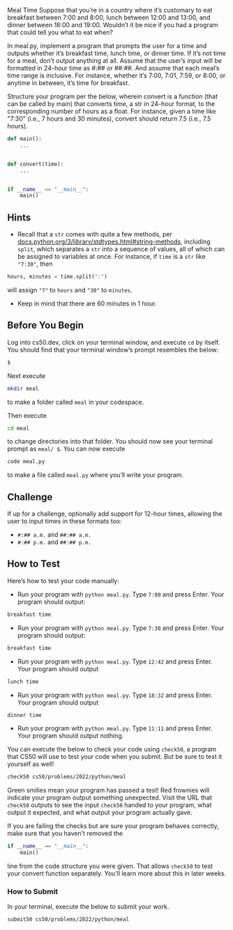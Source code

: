 Meal Time
Suppose that you’re in a country where it’s customary to eat breakfast between 7:00 and 8:00, lunch between 12:00 and 13:00, and dinner between 18:00 and 19:00. Wouldn’t it be nice if you had a program that could tell you what to eat when?

In meal.py, implement a program that prompts the user for a time and outputs whether it’s breakfast time, lunch time, or dinner time. If it’s not time for a meal, don’t output anything at all. Assume that the user’s input will be formatted in 24-hour time as #:## or ##:##. And assume that each meal’s time range is inclusive. For instance, whether it’s 7:00, 7:01, 7:59, or 8:00, or anytime in between, it’s time for breakfast.

Structure your program per the below, wherein convert is a function (that can be called by main) that converts time, a str in 24-hour format, to the corresponding number of hours as a float. For instance, given a time like "7:30" (i.e., 7 hours and 30 minutes), convert should return 7.5 (i.e., 7.5 hours).

```python
def main():
    ...


def convert(time):
    ...


if __name__ == "__main__":
    main()
```

## Hints

- Recall that a `str` comes with quite a few methods, per [docs.python.org/3/library/stdtypes.html#string-methods](https://docs.python.org/3/library/stdtypes.html#string-methods), including `split`, which separates a `str` into a sequence of values, all of which can be assigned to variables at once. For instance, if `time` is a `str` like `"7:30"`, then

```python
hours, minutes = time.split(":")
```

will assign `"7"` to `hours` and `"30"` to `minutes`.

- Keep in mind that there are 60 minutes in 1 hour.

## Before You Begin

Log into cs50.dev, click on your terminal window, and execute `cd` by itself. You should find that your terminal window’s prompt resembles the below:

```bash
$
```

Next execute

```bash
mkdir meal
```

to make a folder called `meal` in your codespace.

Then execute

```bash
cd meal
```

to change directories into that folder. You should now see your terminal prompt as `meal/ $`. You can now execute

```bash
code meal.py
```

to make a file called `meal.py` where you’ll write your program.

## Challenge

If up for a challenge, optionally add support for 12-hour times, allowing the user to input times in these formats too:

- `#:## a.m.` and `##:## a.m.`
- `#:## p.m.` and `##:## p.m.`

## How to Test

Here’s how to test your code manually:

- Run your program with `python meal.py`. Type `7:00` and press Enter. Your program should output:

```bash
breakfast time
```

- Run your program with `python meal.py`. Type `7:30` and press Enter. Your program should output:

```bash
breakfast time
```

- Run your program with `python meal.py`. Type `12:42` and press Enter. Your program should output

```bash
lunch time
```

- Run your program with `python meal.py`. Type `18:32` and press Enter. Your program should output

```bash
dinner time
```

- Run your program with `python meal.py`. Type `11:11` and press Enter. Your program should output nothing.

You can execute the below to check your code using `check50`, a program that CS50 will use to test your code when you submit. But be sure to test it yourself as well!

```bash
check50 cs50/problems/2022/python/meal
```

Green smilies mean your program has passed a test! Red frownies will indicate your program output something unexpected. Visit the URL that `check50` outputs to see the input `check50` handed to your program, what output it expected, and what output your program actually gave.

If you are failing the checks but are sure your program behaves correctly, make sure that you haven’t removed the

```python
if __name__ == "__main__":
    main()
```

line from the code structure you were given. That allows `check50` to test your convert function separately. You’ll learn more about this in later weeks.

### How to Submit

In your terminal, execute the below to submit your work.

```bash
submit50 cs50/problems/2022/python/meal
```
